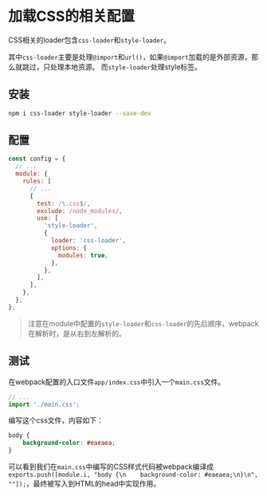 # 加载CSS的相关配置

CSS相关的loader包含`css-loader`和`style-loader`。

其中`css-loader`主要是处理`@import`和`url()`，如果`@import`加载的是外部资源，那么就跳过，只处理本地资源。
而`style-loader`处理style标签。

## 安装

```bash
npm i css-loader style-loader --save-dev
```

## 配置

```javascript
const config = {
  // ...
  module: {
    rules: [
      // ...
      {
        test: /\.css$/,
        exclude: /node_modules/,
        use: [
          'style-loader',
          {
            loader: 'css-loader',
            options: {
              modules: true,
            },
          },
        ],
      ],
    },
  },
};
```

> 注意在module中配置的`style-loader`和`css-loader`的先后顺序，webpack在解析时，是从右到左解析的。

## 测试

在webpack配置的入口文件`app/index.css`中引入一个`main.css`文件。

```javascript
// ...
import './main.css';
```

编写这个css文件，内容如下：

```css
body {
    background-color: #eaeaea;
}
```

可以看到我们在`main.css`中编写的CSS样式代码被webpack编译成`exports.push([module.i, "body {\n    background-color: #eaeaea;\n}\n", ""]);`，最终被写入到HTML的head中实现作用。
